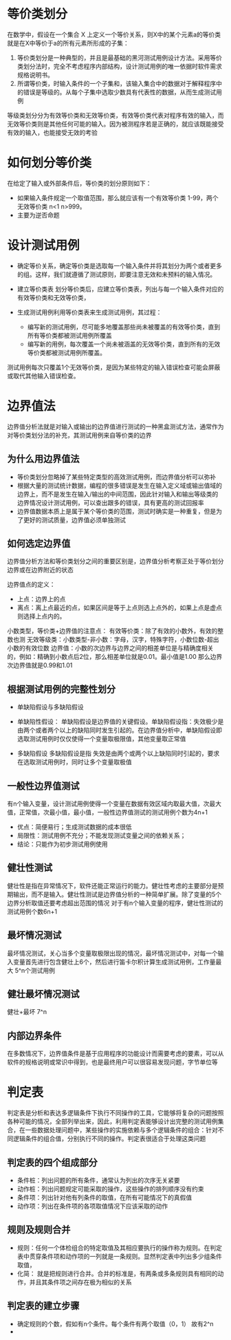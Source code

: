 
# 等价类划分
在数学中，假设在一个集合 X 上定义一个等价关系，则X中的某个元素a的等价类就是在X中等价于a的所有元素所形成的子集：

1. 等价类划分是一种典型的，并且是最基础的黑河测试用例设计方法。采用等价类划分法时，完全不考虑程序内部结构，设计测试用例的唯一依据时软件需求规格说明书。
2. 所谓等价类，时输入条件的一个子集和，该输入集合中的数据对于解释程序中的错误是等级的。从每个子集中选取少数具有代表性的数据，从而生成测试用例

等级类划分分为有效等价类和无效等价类，有效等价类代表对程序有效的输入，而无效等价类则是其他任何可能的输入。因为被测程序若是正确的，就应该既能接受有效的输入，也能接受无效的考验

# 如何划分等价类

在给定了输入或外部条件后，等价类的划分原则如下：
- 如果输入条件规定一个取值范围，那么就应该有一个有效等价类 1-99，两个无效等价类 n<1 n>999。
- 主要为逆否命题

# 设计测试用例
- 确定等价关系，确定等价类是选取每一个输入条件并将其划分为两个或者更多的组。这样，我们就遵循了测试原则，即要注意无效和未预料的输入情况。

- 建立等价类表 划分等价类后，应建立等价类表，列出与每一个输入条件对应的有效等价类和无效等价类，

- 生成测试用例利用等价类表来生成测试用例，其过程：
    - 编写新的测试用例，尽可能多地覆盖那些尚未被覆盖的有效等价类，直到所有等价类都被测试用例所覆盖
    - 编写新的用例，每次覆盖一个尚未被涵盖的无效等价类，直到所有的无效等价类都被测试用例所覆盖。

测试用例每次只覆盖1个无效等价类，是因为某些特定的输入错误检查可能会屏蔽或取代其他输入错误检查。

# 边界值法

边界值分析法就是对输入或输出的边界值进行测试的一种黑盒测试方法，通常作为对等价类划分法的补充，其测试用例来自等价类的边界

## 为什么用边界值法
- 等价类划分忽略掉了某些特定类型的高效测试用例，而边界值分析可以弥补
- 根据大量的测试统计数据，编程的很多错误是发生在输入定义域或输出值域的边界上，而不是发生在输入/输出的中间范围，因此针对输入和输出等级类的边界情况设计测试用例，可以查出跟多的错误，具有更高的测试回报率
- 边界值数据本质上是属于某个等价类的范围，测试时确实是一种重复，但是为了更好的测试质量，边界值必须单独测试

## 如何选定边界值
边界值分析方法和等价类划分之间的重要区别是，边界值分析考察正处于等价划分边界或在边界附近的状态

边界值点的定义：
- 上点：边界上的点
- 离点：离上点最近的点，如果区间是等于上点则选上点外的，如果上点是虚点则选择上点内的。

小数类型，等价类+边界值的注意点：
有效等价类：除了有效的小数外，有效的整数也测
无效等级类：小数类型-非小数：字母，汉字，特殊字符，小数位数-超出小数的有效位数
边界值：小数的次边界与边界之间的相差单位是与精确度相关的，例如：精确到小数点后2位，那么相差单位就是0.01。最小值是1.00 那么边界次边界值就是0.99和1.01

## 根据测试用例的完整性划分
- 单缺陷假设与多缺陷假设
- 单缺陷性假设：
单缺陷假设是边界值的关键假设。单缺陷假设指：失效极少是由两个或者两个以上的缺陷同时发生引起的。在边界值分析中，单缺陷假设即选取测试用例时仅仅使得一个变量取极限值，其他变量取正常值

- 多缺陷假设
多缺陷假设是指 失效是由两个或两个以上缺陷同时引起的，要求在选取测试用例时，同时让多个变量取极值

## 一般性边界值测试

有n个输入变量，设计测试用例使得一个变量在数据有效区域内取最大值，次最大值，正常值，次最小值，最小值，一般性边界值测试的测试用例个数为4n+1
- 优点：简便易行；生成测试数据的成本很低
- 局限性：测试用例不充分；不能发现测试变量之间的依赖关系；
- 结论：只能作为初步测试用例使用

## 健壮性测试

健壮性是指在异常情况下，软件还能正常运行的能力。健壮性考虑的主要部分是预期输出，而不是输入。健壮性测试是边界值分析的一种简单扩展。除了变量的5个边界分析取值还要考虑超出范围的情况
对于有n个输入变量的程序，健壮性测试的测试用例个数6n+1

## 最坏情况测试

最坏情况测试，关心当多个变量取极限出现的情况，最坏情况测试中，对每一个输入变量首先进行包含健壮上6个，然后进行笛卡尔积计算生成测试用例，工作量最大 5^n个测试用例

## 健壮最坏情况测试
健壮+最坏
7^n

## 内部边界条件
在多数情况下，边界值条件是基于应用程序的功能设计而需要考虑的要素，可以从软件的规格说明或常识中得到，也是最终用户可以很容易发现问题，字节单位等


# 判定表

判定表是分析和表达多逻辑条件下执行不同操作的工具，它能够将复杂的问题按照各种可能的情况，全部列举出来，因此，利用判定表能够设计出完整的测试用例集合，在一些数据处理问题中，某些操作的实施依赖与多个逻辑条件的组合：针对不同逻辑条件的组合值，分别执行不同的操作。判定表很适合于处理这类问题

## 判定表的四个组成部分

- 条件桩：列出问题的所有条件，通常认为列出的次序无关紧要
- 动作桩：列出问题规定可能采取的操作，这些操作的排列顺序没有约束
- 条件项：列出针对他有列条件的取值，在所有可能情况下的真假值
- 动作项：列出在条件项的各项取值情况下应该采取的动作

## 规则及规则合并

- 规则：任何一个体检组合的特定取值及其相应要执行的操作称为规则。在判定表中贯穿条件项和动作项的一列就是一条规则。显然判定表中列出多少组条件取值，
- 化简： 就是把规则进行合并。合并的标准是，有两条或多条规则具有相同的动作，并且其条件项之间存在极为相似的关系

## 判定表的建立步骤
- 确定规则的个数，假如有n个条件。每个条件有两个取值（0，1） 故有2^n
- 







